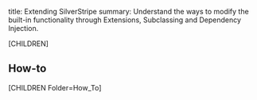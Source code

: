 title: Extending SilverStripe
summary: Understand the ways to modify the built-in functionality through Extensions, Subclassing and Dependency Injection.

[CHILDREN]

## How-to

[CHILDREN Folder=How_To]